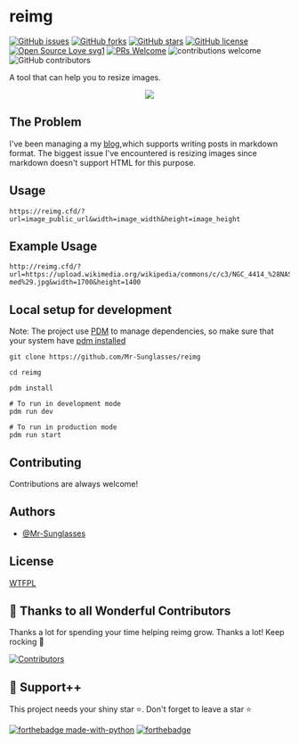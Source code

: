 # reimg

[![GitHub issues](https://img.shields.io/github/issues/Mr-Sunglasses/reimg)](https://github.com/Mr-Sunglasses/reimg)
[![GitHub forks](https://img.shields.io/github/forks/Mr-Sunglasses/reimg)](https://github.com/Mr-Sunglasses/reimg/network)
[![GitHub stars](https://img.shields.io/github/stars/Mr-Sunglasses/reimg)](https://github.com/Mr-Sunglasses/reimg)
[![GitHub license](https://img.shields.io/github/license/Mr-Sunglasses/reimg)](https://github.com/Mr-Sunglasses/reimg/blob/master/LICENSE)
[![Open Source Love svg1](https://badges.frapsoft.com/os/v1/open-source.svg?v=103)](https://github.com/ellerbrock/open-source-badges/) [![PRs Welcome](https://img.shields.io/badge/PRs-welcome-brightgreen.svg?style=flat-square)](http://makeapullrequest.com) ![contributions welcome](https://img.shields.io/static/v1.svg?label=Contributions&message=Welcome&color=0059b3&style=flat-square) ![GitHub contributors](https://img.shields.io/github/contributors-anon/Mr-Sunglasses/reimg)

A tool that can help you to resize images.

<p align="center">
    <img src="etc/reimg.png">
</p>

## The Problem
I've been managing a my [blog](https://blog.kanishkk.me),which supports writing posts in markdown format. The biggest issue I've encountered is resizing images since markdown doesn't support HTML for this purpose. 

## Usage

```
https://reimg.cfd/?url=image_public_url&width=image_width&height=image_height
```

## Example Usage
```
http://reimg.cfd/?url=https://upload.wikimedia.org/wikipedia/commons/c/c3/NGC_4414_%28NASA-med%29.jpg&width=1700&height=1400
```

## Local setup for development
Note: The project use [PDM](https://pdm-project.org/en/latest/) to manage dependencies, so make sure that your system have [pdm installed](https://pdm-project.org/en/latest/#installation)

```
git clone https://github.com/Mr-Sunglasses/reimg

cd reimg

pdm install

# To run in development mode
pdm run dev

# To run in production mode
pdm run start
```


## Contributing

Contributions are always welcome!

## Authors

- [@Mr-Sunglasses](https://www.github.com/Mr-Sunglasses)

## License

[WTFPL](http://www.wtfpl.net/)

## 💪 Thanks to all Wonderful Contributors

Thanks a lot for spending your time helping reimg grow.
Thanks a lot! Keep rocking 🍻

[![Contributors](https://contrib.rocks/image?repo=Mr-Sunglasses/reimg)](https://github.com/Mr-Sunglasses/reimg/graphs/contributors)

## 🙏 Support++

This project needs your shiny star ⭐.
Don't forget to leave a star ⭐️

[![forthebadge made-with-python](http://ForTheBadge.com/images/badges/made-with-python.svg)](https://www.python.org/) [![forthebadge](https://forthebadge.com/images/badges/built-with-love.svg)](https://forthebadge.com)
